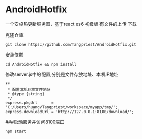 # AndroidHotfix
一个安卓热更新服务器，基于react es6 初级版 有文件的上传 下载 


克隆仓库
```
git clone https://github.com/Tangpriest/AndroidHotfix.git
```
安装依赖
```
cd AndroidHotfix && npm install
```
修改server.js中的配置,分别是文件存放地址、本机IP地址
```
**
 * 配置本机存放文件地址
 * @type {string}
 */
express.pkgUrl      = 'C:/Users/huang/Tangpriest/workspace/myapp/tmp/';
express.downloadUrl = 'http://127.0.0.1:8100/download/';
```
###启动服务并访问8100端口
```
npm start
```
